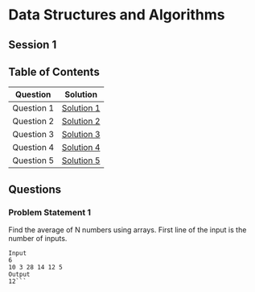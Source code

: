 # Data Structures and Algorithms
## Session 1

## Table of Contents

|  Question   |  Solution   |
|---|---|
|  Question 1  |  [Solution 1](Q1.cpp)  |
|  Question 2  |  [Solution 2](Q2.cpp)  |
|  Question 3  |  [Solution 3](Q3.cpp)  |
|  Question 4  |  [Solution 4](Q4.cpp)  |
|  Question 5  |  [Solution 5](Q5.cpp)  |

## Questions
### Problem Statement 1
Find the average of N numbers using arrays. First line of the input is the number of inputs.
```Test Cases:
Input
6
10 3 28 14 12 5
Output
12```